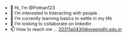 - 👋 Hi, I’m @Pothan123
- 👀 I’m interested in Interacting with people .
- 🌱 I’m currently learning basics to settle in my life
- 💞️ I’m looking to collaborate on linkedin
- 📫 How to reach me ... 20311a0430@sreenidhi.edu.in

<!---
Pothan123/Pothan123 is a ✨ special ✨ repository because its `README.md` (this file) appears on your GitHub profile.
You can click the Preview link to take a look at your changes.
--->
